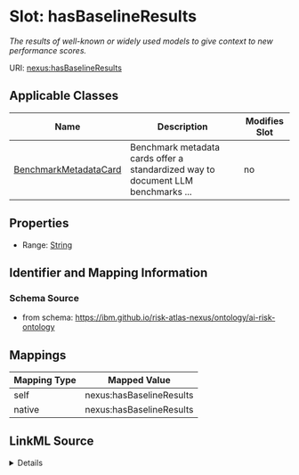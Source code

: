 

# Slot: hasBaselineResults


_The results of well-known or widely used models to give context to new performance scores._





URI: [nexus:hasBaselineResults](https://ibm.github.io/risk-atlas-nexus/ontology/hasBaselineResults)



<!-- no inheritance hierarchy -->





## Applicable Classes

| Name | Description | Modifies Slot |
| --- | --- | --- |
| [BenchmarkMetadataCard](BenchmarkMetadataCard.md) | Benchmark metadata cards offer a standardized way to document LLM benchmarks ... |  no  |







## Properties

* Range: [String](String.md)





## Identifier and Mapping Information







### Schema Source


* from schema: https://ibm.github.io/risk-atlas-nexus/ontology/ai-risk-ontology




## Mappings

| Mapping Type | Mapped Value |
| ---  | ---  |
| self | nexus:hasBaselineResults |
| native | nexus:hasBaselineResults |




## LinkML Source

<details>
```yaml
name: hasBaselineResults
description: The results of well-known or widely used models to give context to new
  performance scores.
from_schema: https://ibm.github.io/risk-atlas-nexus/ontology/ai-risk-ontology
rank: 1000
alias: hasBaselineResults
domain_of:
- BenchmarkMetadataCard
range: string

```
</details>